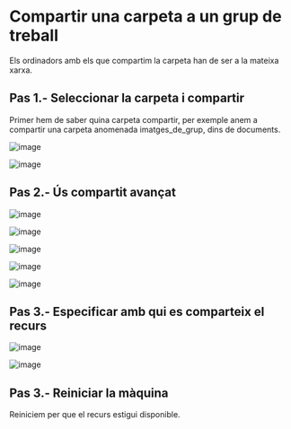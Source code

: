 # Compartir una carpeta a un grup de treball

Els ordinadors amb els que compartim la carpeta han de ser a la mateixa xarxa.

## Pas 1.- Seleccionar la carpeta i compartir

Primer hem de saber quina carpeta compartir, per exemple anem a compartir una carpeta anomenada imatges_de_grup, dins de documents.

![image](https://github.com/XaSaFa/MP04/assets/110727546/a25d76a7-e90f-468b-9eac-4fa78c5be5f3)

![image](https://github.com/XaSaFa/MP04/assets/110727546/0b3e67d2-3497-470b-8164-e531b592734b)

## Pas 2.- Ús compartit avançat

![image](https://github.com/XaSaFa/MP04/assets/110727546/89f215f2-4a71-496b-97fa-240b8aad9c99)

![image](https://github.com/XaSaFa/MP04/assets/110727546/af51a73c-2973-4943-af76-75b7e4456f84)

![image](https://github.com/user-attachments/assets/dca02b66-a059-4c17-8433-3e422f0ac9e2)

![image](https://github.com/XaSaFa/MP04/assets/110727546/390de2e7-6b58-45d6-8f63-a15059aaf5b8)

![image](https://github.com/XaSaFa/MP04/assets/110727546/84d26cf5-1a15-4748-85d1-098934eb9583)

## Pas 3.- Especificar amb qui es comparteix el recurs

![image](https://github.com/XaSaFa/MP04/assets/110727546/df9d7f5a-6ada-4581-9595-32621b44c5af)

![image](https://github.com/XaSaFa/MP04/assets/110727546/c7074900-78fd-4eb6-abf2-4bdd02269f8e)

## Pas 3.- Reiniciar la màquina

Reiniciem per que el recurs estigui disponible.
